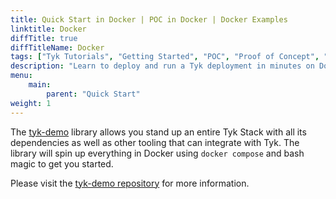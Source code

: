 ```yaml
---
title: Quick Start in Docker | POC in Docker | Docker Examples
linktitle: Docker
diffTitle: true
diffTitleName: Docker
tags: ["Tyk Tutorials", "Getting Started", "POC", "Proof of Concept", "Tyk PoC", "docker", "Self Managed", "Open Source", "demo", "Tyk demo", "Tyk quick start"]
description: "Learn to deploy and run a Tyk deployment in minutes on Docker"
menu:
    main:
        parent: "Quick Start"
weight: 1
---
```


The [tyk-demo](https://github.com/TykTechnologies/tyk-demo) library allows you stand up an entire Tyk Stack with
all its dependencies as well as other tooling that can integrate with Tyk. The library will spin up everything in
Docker using `docker compose` and bash magic to get you started.

Please visit the [tyk-demo repository](https://github.com/TykTechnologies/tyk-demo) for more information.

